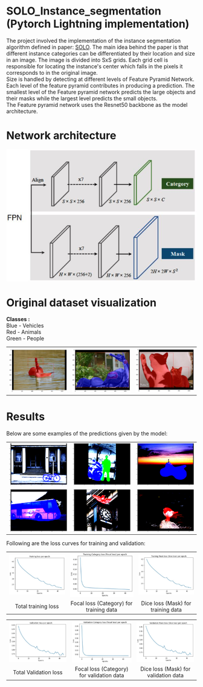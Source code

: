 # SOLO_Instance_segmentation (Pytorch Lightning implementation)

The project involved the implementation of the instance segmentation algorithm defined in paper: [SOLO](https://arxiv.org/abs/1912.04488). The main idea behind the paper is that different instance categories can be differentiated by their location and size in an image. The image is divided into SxS grids. Each grid cell is responsible for locating the instance's center which falls in the pixels it corresponds to in the original image. <br>
Size is handled by detecting at different levels of Feature Pyramid Network. Each level of the feature pyramid contributes in producing a prediction. The smallest level of the Feature pyramid network predicts the large objects and their masks while the largest level predicts the small objects. <br>
The Feature pyramid network uses the Resnet50 backbone as the model architecture.

# Network architecture

<img src="./Results/fpn_model.JPG" align = "center">

# Original dataset visualization

<b>Classes :</b> <br>
  Blue - Vehicles<br>
  Red - Animals<br>
  Green - People
  
<table>
  <tr>
      <td align = "center"> <img src="./Results/o2.JPG"> </td>
      <td align = "center"> <img src="./Results/o3.JPG"> </td>
      <td align = "center"> <img src="./Results/o4.JPG"> </td>
  </tr>
</table>

# Results

Below are some examples of the predictions given by the model:

<table>
  <tr>
      <td align = "center"> <img src="./Results/first0.png"> </td>
      <td align = "center"> <img src="./Results/first1.png"> </td>
      <td align = "center"> <img src="./Results/first2.png"> </td>
  </tr>
  <tr>
      <td align = "center"> <img src="./Results/first3.png"></td>
      <td align = "center"> <img src="./Results/first4.png"> </td>
      <td align = "center"> <img src="./Results/first5.png"> </td>
  </tr>
</table>

Following are the loss curves for training and validation:

<table>
  <tr>
      <td align = "center"> <img src="./Results/Training_loss.JPG"> </td>
      <td align = "center"> <img src="./Results/Training_focal_loss.JPG"> </td>
      <td align = "center"> <img src="./Results/Training_mask_loss.JPG"> </td>
  </tr>
  <tr>
      <td align = "center"> Total training loss</td>
      <td align = "center"> Focal loss (Category) for training data </td>
      <td align = "center"> Dice loss (Mask) for training data </td>
  </tr>
</table>

<table>
  <tr>
      <td align = "center"> <img src="./Results/Validation_loss.JPG"> </td>
      <td align = "center"> <img src="./Results/Validation_category_loss.JPG"> </td>
      <td align = "center"> <img src="./Results/Validation_mask_loss.JPG"> </td>
  </tr>
  <tr>
      <td align = "center"> Total Validation loss</td>
      <td align = "center"> Focal loss (Category) for validation data </td>
      <td align = "center"> Dice loss (Mask) for validation data </td>
  </tr>
</table>


